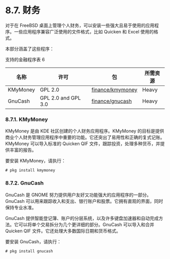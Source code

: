 # 8.7. 财务


对于在 FreeBSD 桌面上管理个人财务，可以安装一些强大且易于使用的应用程序。一些应用程序兼容广泛使用的文件格式，比如 Quicken 和 Excel 使用的格式。

本部分涵盖了这些程序：

支持的金融程序表 6

| 名称    | 许可               | 包 | 所需资源 |
| --------- | -------------------- | ---- | ---------- |
|KMyMoney|GPL 2.0|[finance/kmymoney](https://cgit.freebsd.org/ports/tree/finance/kmymoney/)|Heavy|
|GnuCash|GPL 2.0 and GPL 3.0|[finance/gnucash](https://cgit.freebsd.org/ports/tree/finance/gnucash/)|Heavy|


### 8.7.1. KMyMoney

KMyMoney 是由 KDE 社区创建的个人财务应用程序。KMyMoney 的目标是提供商业个人财务管理应用程序中重要的功能。它还突出了易用性和正确的复式记账。KMyMoney 可以导入标准的 Quicken QIF 文件，跟踪投资，处理多种货币，并提供丰富的报告。

要安装 KMyMoney，请执行：

```
# pkg install kmymoney
```

### 8.7.2. GnuCash

GnuCash 是 GNOME 努力提供用户友好又功能强大的应用程序的一部分。GnuCash 可以用来跟踪收入和支出、银行账户和股票。它拥有直观的界面，同时保持专业水准。

GnuCash 提供智能登记簿、账户的分层系统，以及许多键盘加速器和自动完成方法。它可以将单个交易拆分为几个更详细的部分。GnuCash 可以导入和合并 Quicken QIF 文件。它还处理大多数国际日期和货币格式。

要安装 GnuCash，请执行：

```
# pkg install gnucash
```
